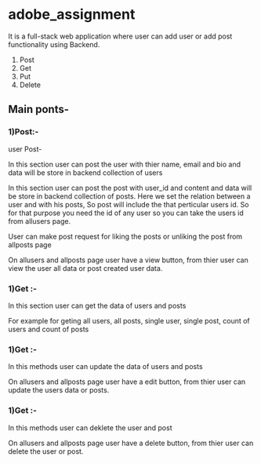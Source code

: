 # adobe_assignment
It is a full-stack web application where user can add user or add post functionality using Backend.
<ol>
<li>Post</li>
<li>Get</li>
<li>Put</li>
<li>Delete</li>
</ol>
<h2>Main ponts-</h2>
<h3>1)Post:-</h3>
  <p>user Post-</p>
  <p>In this section user can post the user with thier name, email and bio and data will be store in backend collection of users</p>
  <p>In this section user can post the post with user_id and content and data will be store in backend collection of posts. Here we set the relation between a user and with his posts, So post will include the that perticular users id. So for that purpose you need the id of any user so you can take the users id from allusers page.</p>
  <p>User can make post request for liking the posts or unliking the post from allposts page</p>
  <p>On allusers and allposts page user have a view button, from thier user can view the user all data or post created user data. </p>
  
<h3>1)Get :-</h3>
  <p>In this section user can get the data of users and posts</p>
  <p>For example for geting  all users, all posts, single user, single post, count of users and count of posts</p>
  
<h3>1)Get :-</h3>
<p>In this methods user can update the data of users and posts</p>
<p>On allusers and allposts page user have a edit button, from thier user can update the users data or posts. </p>

<h3>1)Get :-</h3>
<p>In this methods user can deklete the user and post</p>
<p>On allusers and allposts page user have a delete button, from thier user can delete the user or post. </p>


  
